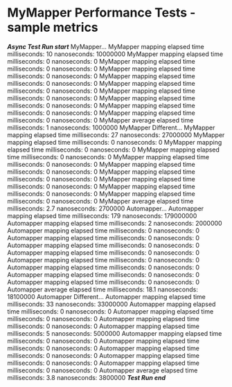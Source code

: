 # MyMapper Performance Tests - sample metrics

*********Async Test Run start*********
MyMapper...
MyMapper mapping elapsed time milliseconds: 10 nanoseconds: 10000000
MyMapper mapping elapsed time milliseconds: 0 nanoseconds: 0
MyMapper mapping elapsed time milliseconds: 0 nanoseconds: 0
MyMapper mapping elapsed time milliseconds: 0 nanoseconds: 0
MyMapper mapping elapsed time milliseconds: 0 nanoseconds: 0
MyMapper mapping elapsed time milliseconds: 0 nanoseconds: 0
MyMapper mapping elapsed time milliseconds: 0 nanoseconds: 0
MyMapper mapping elapsed time milliseconds: 0 nanoseconds: 0
MyMapper mapping elapsed time milliseconds: 0 nanoseconds: 0
MyMapper mapping elapsed time milliseconds: 0 nanoseconds: 0
MyMapper average elapsed time milliseconds: 1 nanoseconds: 1000000
MyMapper Different...
MyMapper mapping elapsed time milliseconds: 27 nanoseconds: 27000000
MyMapper mapping elapsed time milliseconds: 0 nanoseconds: 0
MyMapper mapping elapsed time milliseconds: 0 nanoseconds: 0
MyMapper mapping elapsed time milliseconds: 0 nanoseconds: 0
MyMapper mapping elapsed time milliseconds: 0 nanoseconds: 0
MyMapper mapping elapsed time milliseconds: 0 nanoseconds: 0
MyMapper mapping elapsed time milliseconds: 0 nanoseconds: 0
MyMapper mapping elapsed time milliseconds: 0 nanoseconds: 0
MyMapper mapping elapsed time milliseconds: 0 nanoseconds: 0
MyMapper mapping elapsed time milliseconds: 0 nanoseconds: 0
MyMapper average elapsed time milliseconds: 2.7 nanoseconds: 2700000
Automapper...
Automapper mapping elapsed time milliseconds: 179 nanoseconds: 179000000
Automapper mapping elapsed time milliseconds: 2 nanoseconds: 2000000
Automapper mapping elapsed time milliseconds: 0 nanoseconds: 0
Automapper mapping elapsed time milliseconds: 0 nanoseconds: 0
Automapper mapping elapsed time milliseconds: 0 nanoseconds: 0
Automapper mapping elapsed time milliseconds: 0 nanoseconds: 0
Automapper mapping elapsed time milliseconds: 0 nanoseconds: 0
Automapper mapping elapsed time milliseconds: 0 nanoseconds: 0
Automapper mapping elapsed time milliseconds: 0 nanoseconds: 0
Automapper mapping elapsed time milliseconds: 0 nanoseconds: 0
Automapper average elapsed time milliseconds: 18.1 nanoseconds: 18100000
Automapper Different...
Automapper mapping elapsed time milliseconds: 33 nanoseconds: 33000000
Automapper mapping elapsed time milliseconds: 0 nanoseconds: 0
Automapper mapping elapsed time milliseconds: 0 nanoseconds: 0
Automapper mapping elapsed time milliseconds: 0 nanoseconds: 0
Automapper mapping elapsed time milliseconds: 5 nanoseconds: 5000000
Automapper mapping elapsed time milliseconds: 0 nanoseconds: 0
Automapper mapping elapsed time milliseconds: 0 nanoseconds: 0
Automapper mapping elapsed time milliseconds: 0 nanoseconds: 0
Automapper mapping elapsed time milliseconds: 0 nanoseconds: 0
Automapper mapping elapsed time milliseconds: 0 nanoseconds: 0
Automapper average elapsed time milliseconds: 3.8 nanoseconds: 3800000
*********Test Run end*********